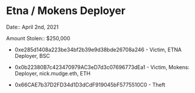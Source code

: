 # Etna / Mokens Deployer

Date:: April 2nd, 2021

Amount Stolen:: $250,000

- 0xe285d1408a223be34bf2b39e9d38bde26708a246 - Victim, ETNA Deployer, BSC

- 0x0b22380B7c423470979AC3eD7d3c07696773dEa1 - Victim, Mokens: Deployer, nick.mudge.eth, ETH

- 0x66CAE7b37D2FD34d1D3dCdF919045bF5775510C0 - Theft

